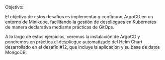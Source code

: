 Objetivo:

El objetivo de estos desafíos es implementar y configurar ArgoCD en un entorno de Minikube, facilitando la gestión de despliegues en Kubernetes de manera declarativa mediante prácticas de GitOps.

A lo largo de estos ejercicios, veremos la instalación de ArgoCD y pondremos en práctica el despliegue automatizado del Helm Chart desarrollado en el desafío #12, que incluye la aplicación y su base de datos MongoDB.
